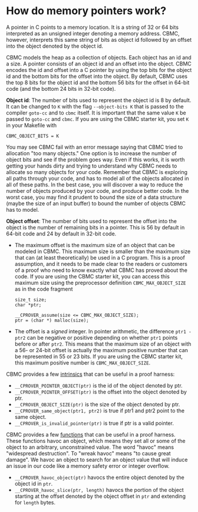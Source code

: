 # How do memory pointers work?

A pointer in C points to a memory location.  It is a string of 32 or
64 bits interpreted as an unsigned integer denoting a memory
address.  CBMC, however, interprets this same string of bits as object id
followed by an offset into the object denoted by the object id.

CBMC models the heap as a collection of objects.  Each object has an
id and a size.  A pointer consists of an object id and an offset into
the object.  CBMC encodes the id and offset into a C pointer by using the
top bits for the object id and the bottom bits for the offset into the object.
By default, CBMC uses the top 8 bits for the object id and the bottom
56 bits for the offset in 64-bit code (and the bottom 24 bits in 32-bit code).

**Object id**:
The number of bits used to represent the object id is 8 by default.
It can be changed to `K` with the flag `--object-bits K` that is passed
to the compiler `goto-cc` and to `cbmc` itself.
It is important that the same value `K` be passed to `goto-cc` and `cbmc`.
If you are using the CBMC starter kit, you set `K` in your Makefile with
```
CBMC_OBJECT_BITS = K
```

You may see CBMC fail with an error message saying that CBMC tried to
allocation "too many objects."
One option is to increase the number of
object bits and see if the problem goes way.  Even if this works, it is
worth getting your hands dirty and trying to understand why CBMC
needs to allocate so many objects for your code.
Remember that CBMC is exploring all
paths through your code, and has to model all of the objects allocated
in all of these paths.
In the best case, you will discover a way to reduce the number of objects
produced by your code, and produce better code.
In the worst case, you may find it prudent to bound the size of a data
structure (maybe the size of an input buffer) to bound the number of
objects CBMC has to model.

**Object offset**:
The number of bits used to represent the offset into the object is
the number of remaining bits in a pointer.  This is 56 by default in
64-bit code and 24 by default in 32-bit code.

* The maximum offset is the maximum size of an object that can be
  modeled in CBMC.  This maximum size is smaller than the maximum size
  that can (at least theoretically) be used in a C program.  This is a
  proof assumption, and it needs to be made clear to the readers or
  customers of a proof who need to know exactly what CBMC has proved
  about the code.  If you are using the CBMC starter kit, you can access
  this maximum size using the preprocessor definition
  `CBMC_MAX_OBJECT_SIZE` as in the code fragment
  ```
  size_t size;
  char *ptr;

  __CPROVER_assume(size <= CBMC_MAX_OBJECT_SIZE);
  ptr = (char *) malloc(size);
  ```

* The offset is a *signed* integer.  In pointer arithmetic, the
  difference `ptr1 - ptr2` can be negative or positive depending on
  whether `ptr1` points before or after `ptr2`.  This means that the
  maximum size of an object with a 56- or 24-bit offset is actually
  the maximum positive number that can be represented in 55 or 23
  bits.  If you are using the CBMC starter kit, this maximum positive
  number is `CBMC_MAX_OBJECT_SIZE`.

CBMC provides a few [intrinsics](https://github.com/diffblue/cbmc/blob/develop/src/ansi-c/cprover_builtin_headers.h) that can be useful in a proof harness:
* `__CPROVER_POINTER_OBJECT(ptr)` is the id of the object denoted by ptr.
* `__CPROVER_POINTER_OFFSET(ptr)` is the offset into the object denoted by ptr.
* `__CPROVER_OBJECT_SIZE(ptr)` is the size of the object denoted by ptr.
* `__CPROVER_same_object(ptr1, ptr2)` is true if ptr1 and ptr2 point to
  the same object.
* `__CPROVER_is_invalid_pointer(ptr)` is true if ptr is a valid pointer.

CBMC provides a few [functions](https://github.com/diffblue/cbmc/blob/develop/src/ansi-c/cprover_builtin_headers.h) that can be useful in a proof harness.  These
functions havoc an object, which means they set all or some of the object
to an arbitrary, unconstrained value.  The word "havoc" means
"widespread destruction".  To "wreak havoc" means "to cause great damage".
We havoc an object to search for an object value that will induce an
issue in our code like a memory safety error or integer overflow.
* `__CPROVER_havoc_object(ptr)` havocs the entire object denoted by the
  object id in `ptr`.
* `__CPROVER_havoc_slice(ptr, length)` havocs the portion of the object
  starting at the offset denoted by the object offset in `ptr`
  and extending   for `length` bytes.

